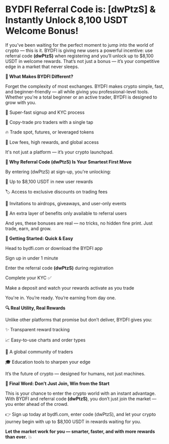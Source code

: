 # BYDFI Referral Code is: [dwPtzS] & Instantly Unlock 8,100 USDT Welcome Bonus!

If you've been waiting for the perfect moment to jump into the world of crypto — this is it. BYDFI is giving new users a powerful incentive: use referral code **(dwPtzS)** when registering and you’ll unlock up to $8,100 USDT in welcome rewards. That’s not just a bonus — it’s your competitive edge in a market that never sleeps.

**🌟 What Makes BYDFI Different?**

Forget the complexity of most exchanges. BYDFI makes crypto simple, fast, and beginner-friendly — all while giving you professional-level tools. Whether you're a total beginner or an active trader, BYDFI is designed to grow with you.

🚀 Super-fast signup and KYC process

🧠 Copy-trade pro traders with a single tap

🔥 Trade spot, futures, or leveraged tokens

💸 Low fees, high rewards, and global access

It's not just a platform — it’s your crypto launchpad.

**💎 Why Referral Code (dwPtzS) Is Your Smartest First Move**

By entering (dwPtzS) at sign-up, you're unlocking:

🎁 Up to $8,100 USDT in new user rewards

🏷️ Access to exclusive discounts on trading fees

🎯 Invitations to airdrops, giveaways, and user-only events

🔐 An extra layer of benefits only available to referral users

And yes, these bonuses are real — no tricks, no hidden fine print. Just trade, earn, and grow.

**🚀 Getting Started: Quick & Easy**

Head to bydfi.com or download the BYDFI app

Sign up in under 1 minute

Enter the referral code **(dwPtzS)** during registration

Complete your KYC ✅

Make a deposit and watch your rewards activate as you trade

You're in. You’re ready. You’re earning from day one.

**🔍 Real Utility, Real Rewards**

Unlike other platforms that promise but don’t deliver, BYDFI gives you:

✨ Transparent reward tracking

📈 Easy-to-use charts and order types

👥 A global community of traders

🎓 Education tools to sharpen your edge

It’s the future of crypto — designed for humans, not just machines.

**📢 Final Word: Don’t Just Join, Win from the Start**

This is your chance to enter the crypto world with an instant advantage. With BYDFI and referral code **(dwPtzS)**, you don’t just join the market — you enter ahead of the crowd.

👉 Sign up today at bydfi.com, enter code (dwPtzS), and let your crypto journey begin with up to $8,100 USDT in rewards waiting for you.

**Let the market work for you — smarter, faster, and with more rewards than ever.** 💥

